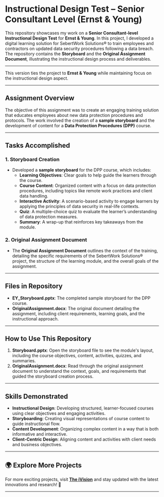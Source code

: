 # **Instructional Design Test – Senior Consultant Level (Ernst & Young)**

This repository showcases my work on a **Senior Consultant-level Instructional Design Test** for **Ernst & Young**. In this project, I developed a digital learning solution for SebertWork Solutions® to train employees and contractors on updated data security procedures following a data breach. The repository contains the **Storyboard** and the **Original Assignment Document**, illustrating the instructional design process and deliverables.

---

This version ties the project to **Ernst & Young** while maintaining focus on the instructional design aspect.

---

## **Assignment Overview**

The objective of this assignment was to create an engaging training solution that educates employees about new data protection procedures and protocols. The work involved the creation of a **sample storyboard** and the development of content for a **Data Protection Procedures (DPP)** course.

---

## **Tasks Accomplished**

### 1. **Storyboard Creation**
- Developed a **sample storyboard** for the DPP course, which includes:
  - **Learning Objectives**: Clear goals to help guide the learners through the course.
  - **Course Content**: Organized content with a focus on data protection procedures, including topics like remote work practices and client data handling.
  - **Interactive Activity**: A scenario-based activity to engage learners by applying the principles of data security in real-life contexts.
  - **Quiz**: A multiple-choice quiz to evaluate the learner’s understanding of data protection measures.
  - **Summary**: A wrap-up that reinforces key takeaways from the module.

### 2. **Original Assignment Document**
- The **Original Assignment Document** outlines the context of the training, detailing the specific requirements of the SebertWork Solutions® project, the structure of the learning module, and the overall goals of the assignment.
  
---

## **Files in Repository**

- **EY_Storyboard.pptx**: The completed sample storyboard for the DPP course.
- **OriginalAssignment.docx**: The original document detailing the assignment, including client requirements, learning goals, and the instructional approach.

---

## **How to Use This Repository**

1. **Storyboard.pptx**: Open the storyboard file to see the module's layout, including the course objectives, content, activities, quizzes, and summaries.
2. **OriginalAssignment.docx**: Read through the original assignment document to understand the context, goals, and requirements that guided the storyboard creation process.

---

## **Skills Demonstrated**

- **Instructional Design**: Developing structured, learner-focused courses using clear objectives and engaging activities.
- **Storyboarding**: Creating visual representations of course content to guide instructional flow.
- **Content Development**: Organizing complex content in a way that is both informative and interactive.
- **Client-Centric Design**: Aligning content and activities with client needs and business objectives.

---
## 🌍 Explore More Projects  
For more exciting projects, visit **[The iVision](https://theivision.wordpress.com/)** and stay updated with the latest innovations and research! 🚀  

---

